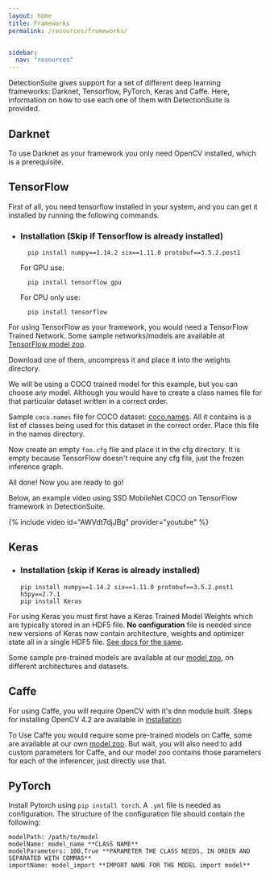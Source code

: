 ```yaml
---
layout: home
title: Frameworks
permalink: /resources/frameworks/


sidebar:
  nav: "resources"
---
```


DetectionSuite gives support for a set of different deep learning frameworks: Darknet, Tensorflow, PyTorch, Keras and Caffe.
Here, information on how to use each one of them with DetectionSuite is provided.

## Darknet
To use Darknet as your framework you only need OpenCV installed, which is a prerequisite.


## TensorFlow
First of all, you need tensorflow installed in your system, and you can get it installed by running the following commands.

* ### Installation (Skip if Tensorflow is already installed)

  ```
    pip install numpy==1.14.2 six==1.11.0 protobuf==3.5.2.post1
  ```
  For GPU use:
  ```
    pip install tensorflow_gpu
  ```
  For CPU only use:
  ```
    pip install tensorflow
  ```

For using TensorFlow as your framework, you would need a TensorFlow Trained Network. Some sample networks/models are available at [TensorFlow model zoo](https://github.com/tensorflow/models/blob/master/research/object_detection/g3doc/detection_model_zoo.md).

Download one of them, uncompress it and place it into the weights directory.

We will be using a COCO trained model for this example, but you can choose any model. Although you would have to create a class names file for that particular dataset written in a correct order.

Sample ```coco.names``` file for COCO dataset: [coco.names](https://github.com/JdeRobot/DetectionSuite/blob/master/samples/names/coco.names).
All it contains is a list of classes being used for this dataset in the correct order.
Place this file in the names directory.

Now create an empty ```foo.cfg``` file and place it in the cfg directory. It is empty because TensorFlow doesn't require any cfg file, just the frozen inference graph.

All done! Now you are ready to go!

Below, an example video using SSD MobileNet COCO on TensorFlow framework in DetectionSuite.

{% include video id="AWVdt7djJBg" provider="youtube" %}

## Keras

* ### Installation (skip if Keras is already installed)

    ```
    pip install numpy==1.14.2 six==1.11.0 protobuf==3.5.2.post1 h5py==2.7.1
    pip install Keras
    ```

For using Keras you must first have a Keras Trained Model Weights which are typically stored in an HDF5 file.
**No configuration** file is needed since new versions of Keras now contain architecture, weights and optimizer state all in a single HDF5 file. [See docs for the same](https://keras.io/getting-started/faq/#how-can-i-save-a-keras-model).
  
Some sample pre-trained models are available at our [model zoo](../model_zoo), on different architectures and datasets.

## Caffe

For using Caffe, you will require OpenCV with it's dnn module built.
Steps for installing OpenCV 4.2 are available in [installation](../../installation)

To Use Caffe you would require some pre-trained models on Caffe, some are available at our own [model zoo](../model_zoo). But wait, you will also need to add custom parameters for Caffe, and our model zoo contains those parameters for each of the inferencer, just directly use that. 

## PyTorch

Install Pytorch using `pip install torch`. 
A `.yml` file is needed as configuration. The structure of the configuration file should contain the following:

```
modelPath: /path/to/model
modelName: model_name **CLASS NAME**
modelParameters: 100,True **PARAMETER THE CLASS NEEDS, IN ORDEN AND SEPARATED WITH COMMAS**
importName: model_import **IMPORT NAME FOR THE MODEL import model**
```